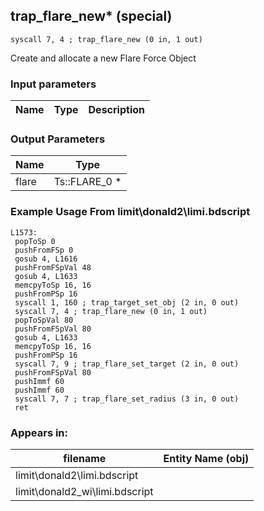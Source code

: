 ## trap_flare_new* (special)

`syscall 7, 4 ; trap_flare_new (0 in, 1 out)`

Create and allocate a new Flare Force Object

### Input parameters
| Name | Type | Description
|------|------|------------


### Output Parameters
| Name | Type
|------|-----
| flare   | Ts::FLARE_0 *   
### Example Usage From limit\donald2\limi.bdscript
```plaintext
L1573:
 popToSp 0
 pushFromFSp 0
 gosub 4, L1616
 pushFromFSpVal 48
 gosub 4, L1633
 memcpyToSp 16, 16
 pushFromPSp 16
 syscall 1, 160 ; trap_target_set_obj (2 in, 0 out)
 syscall 7, 4 ; trap_flare_new (0 in, 1 out)
 popToSpVal 80
 pushFromFSpVal 80
 gosub 4, L1633
 memcpyToSp 16, 16
 pushFromPSp 16
 syscall 7, 9 ; trap_flare_set_target (2 in, 0 out)
 pushFromFSpVal 80
 pushImmf 60
 pushImmf 60
 syscall 7, 7 ; trap_flare_set_radius (3 in, 0 out)
 ret
```


### Appears in:
| filename | Entity Name (obj)
|----------|-------------
| limit\donald2\limi.bdscript       |           
| limit\donald2_wi\limi.bdscript       |           



